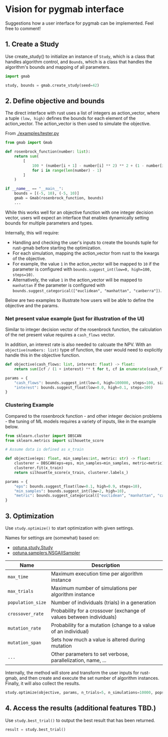 # Vision for pygmab interface
Suggestions how a user interface for pygmab can be implemented. Feel free to comment!

## 1. Create a Study

Use create_study() to initialize an instance of `Study`, which is a class that handles algorithm
control, and `Bounds`, which is a class that handles the algorithm's bounds and mapping of all parameters.

```python
import gmab

study, bounds = gmab.create_study(seed=42)
```

## 2. Define objective and bounds

The direct interface with rust uses a list of integers as action_vector, where a tuple `(low, high)`
defines the bounds for each element of the action_vector. The action_vector is then used to
simulate the objective.

From [./examples/tester.py](https://github.com/E-MAB/GMAB/blob/add-pygmab-readme/examples/tester.py)

```python
from gmab import Gmab

def rosenbrock_function(number: list):
    return sum(
        [
            100 * (number[i + 1] - number[i] ** 2) ** 2 + (1 - number[i]) ** 2
            for i in range(len(number) - 1)
        ]
    )

if __name__ == "__main__":
    bounds = [(-5, 10), (-5, 10)]
    gmab = Gmab(rosenbrock_function, bounds)
    ...
```

While this works well for an objective function with one integer decision vector, users will
expect an interface that enables dynamically setting bounds for multiple parameters and types.

Internally, this will require:

* Handling and checking the user's inputs to create the bounds tuple for rust-gmab before
starting the optimization.
* For each simulation, mapping the action_vector from rust to the kwargs of the objective.
* For example, the value `1` in the action_vector will be mapped to `10` if the parameter is
configured with `bounds.suggest_int(low=0, high=100, steps=10)`.
* Alternatively, the value `1` in the action_vector will be mapped to `manhattan` if the
parameter is configured with `bounds.suggest_categorical(["euclidean", "manhattan", "canberra"])`.

Below are two examples to illustrate how users will be able to define the objective and the
params.

### Net present value example (just for illustration of the UI)

Similar to integer decision vector of the rosenbrock function, the calculation of the net present
value requires a `cash_flows` vector.

In addition, an interest rate is also needed to calcuate the NPV. With an `objective(numbers: list)`
type of function, the user would need to explicitly handle this in the objective function.

```python
def objective(cash_flows: list, interest: float) -> float:
    return sum([cf / (1 + interest) ** t for t, cf in enumerate(cash_flows)])

params = {
    "cash_flows": bounds.suggest_int(low=0, high=100000, steps=100, size=3),
    "interest": bounds.suggest_float(low=0.0, high=0.1, steps=100)
}
```

### Clustering Example

Compared to the rosenbrock function - and other integer decision problems - the tuning of
ML models requires a variety of inputs, like in the example below.

```python
from sklearn.cluster import DBSCAN
from sklearn.metrics import silhouette_score

# Assume data is defined as x_train

def objective(eps: float, min_samples:int, metric: str) -> float:
    clusterer = DBSCAN(eps=eps, min_samples=min_samples, metric=metric)
    clusterer.fit(x_train)
    return silhouette_score(x_train, clusterer.labels_)

params = {
    "eps": bounds.suggest_float(low=0.1, high=0.9, steps=10),
    "min_samples": bounds.suggest_int(low=2, high=10),
    "metric": bounds.suggest_categorical(["euclidean", "manhattan", "canberra"]),
}
```

## 3. Optimization

Use `study.optimize()` to start optimization with given settings.

Names for settings are (somewhat) based on:

* [optuna.study.Study](https://optuna.readthedocs.io/en/stable/reference/generated/optuna.study.Study.html#optuna.study.Study)
* [optuna.samplers.NSGAIISampler](https://optuna.readthedocs.io/en/stable/reference/samplers/generated/optuna.samplers.NSGAIISampler.html)


| Name              | Description                                                             |
|-------------------|-------------------------------------------------------------------------|
| `max_time`        | Maximum execution time per algorithm instance                           |
| `max_trials`      | Maximum number of simulations per algorithm instance                    |
| `population_size` | Number of individuals (trials) in a generation                          |
| `crossover_rate`  | Probability for a crossover (exchange of values between individuals)    |
| `mutation_rate`   | Probability for a mutation (change to a value of an individual)         |
| `mutation_span`   | Sets how much a value is altered during mutation                        |
| `...`             | Other parameters to set verbose, parallelization, name, ...             |


Internally, the method will store and transform the user inputs for rust-gmab, and then create
and execute the set number of algorithm instances. Finally, it will also collect the results.

```python
study.optimize(objective, params, n_trials=5, n_simulations=10000, popsize=100, ...)
```

## 4. Access the results (additional features TBD.)

Use `study.best_trial()` to output the best result that has been returned.

```python
result = study.best_trial()

```
